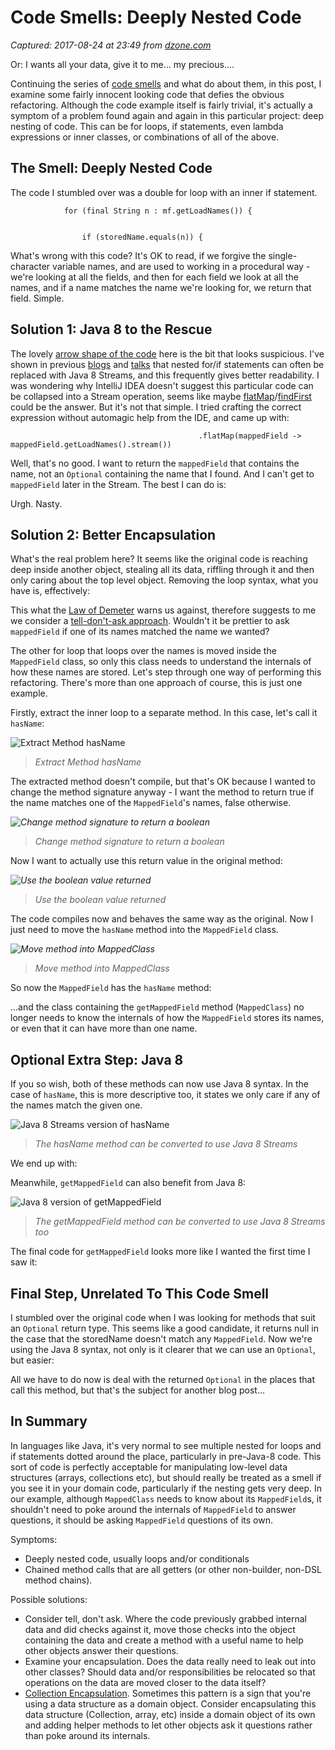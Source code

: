 # Code Smells: Deeply Nested Code

_Captured: 2017-08-24 at 23:49 from [dzone.com](https://dzone.com/articles/code-smells-deeply-nested-code?edition=317405&utm_source=Daily%20Digest&utm_medium=email&utm_campaign=Daily%20Digest%202017-08-21)_

Or: I wants all your data, give it to me… my precious….

Continuing the series of [code smells](https://blog.jetbrains.com/idea/tag/code-smells/) and what do about them, in this post, I examine some fairly innocent looking code that defies the obvious refactoring. Although the code example itself is fairly trivial, it's actually a symptom of a problem found again and again in this particular project: deep nesting of code. This can be for loops, if statements, even lambda expressions or inner classes, or combinations of all of the above.

## **The Smell: Deeply Nested Code**

The code I stumbled over was a double for loop with an inner if statement.
    
    
                for (final String n : mf.getLoadNames()) {
    
    
                    if (storedName.equals(n)) {

What's wrong with this code? It's OK to read, if we forgive the single-character variable names, and are used to working in a procedural way - we're looking at all the fields, and then for each field we look at all the names, and if a name matches the name we're looking for, we return that field. Simple.

## **Solution 1: Java 8 to the Rescue**

The lovely [arrow shape of the code](http://wiki.c2.com/?ArrowAntiPattern) here is the bit that looks suspicious. I've shown in previous [blogs](https://blog.jetbrains.com/idea/2016/12/intellij-idea-inspection-settings-for-refactoring-to-java-8/) and [talks](https://youtu.be/2xOtyGUTpQU) that nested for/if statements can often be replaced with Java 8 Streams, and this frequently gives better readability. I was wondering why IntelliJ IDEA doesn't suggest this particular code can be collapsed into a Stream operation, seems like maybe [flatMap](https://docs.oracle.com/javase/8/docs/api/java/util/stream/Stream.html#flatMap-java.util.function.Function-)/[findFirst](https://docs.oracle.com/javase/8/docs/api/java/util/stream/Stream.html#findFirst--) could be the answer. But it's not that simple. I tried crafting the correct expression without automagic help from the IDE, and came up with:
    
    
                                              .flatMap(mappedField -> mappedField.getLoadNames().stream())

Well, that's no good. I want to return the `mappedField` that contains the name, not an `Optional` containing the name that I found. And I can't get to `mappedField` later in the Stream. The best I can do is:

Urgh. Nasty.

## **Solution 2: Better Encapsulation**

What's the real problem here? It seems like the original code is reaching deep inside another object, stealing all its data, riffling through it and then only caring about the top level object. Removing the loop syntax, what you have is, effectively:

This what the [Law of Demeter](https://en.wikipedia.org/wiki/Law_of_Demeter) warns us against, therefore suggests to me we consider a [tell-don't-ask approach](https://martinfowler.com/bliki/TellDontAsk.html). Wouldn't it be prettier to ask `mappedField` if one of its names matched the name we wanted?

The other for loop that loops over the names is moved inside the `MappedField` class, so only this class needs to understand the internals of how these names are stored. Let's step through one way of performing this refactoring. There's more than one approach of course, this is just one example.

Firstly, extract the inner loop to a separate method. In this case, let's call it `hasName`:

![Extract Method hasName](https://d3nmt5vlzunoa1.cloudfront.net/idea/files/2017/08/01ExtractMethod-2.png)

> _Extract Method hasName_

The extracted method doesn't compile, but that's OK because I wanted to change the method signature anyway - I want the method to return true if the name matches one of the `MappedField`'s names, false otherwise.

_![Change method signature to return a boolean](https://d3nmt5vlzunoa1.cloudfront.net/idea/files/2017/08/2ChangeMethodSignature-2.gif)_

> _Change method signature to return a boolean_

Now I want to actually use this return value in the original method:

_![Use the boolean value returned](https://d3nmt5vlzunoa1.cloudfront.net/idea/files/2017/08/3UseBooleanValue-2.gif)_

> _Use the boolean value returned_

The code compiles now and behaves the same way as the original. Now I just need to move the `hasName` method into the `MappedField` class.

_![Move method into MappedClass](https://d3nmt5vlzunoa1.cloudfront.net/idea/files/2017/08/4MoveMethod-2.gif)_

> _Move method into MappedClass_

So now the `MappedField` has the `hasName` method:

…and the class containing the `getMappedField` method (`MappedClass`) no longer needs to know the internals of how the `MappedField` stores its names, or even that it can have more than one name.

## **Optional Extra Step: Java 8**

If you so wish, both of these methods can now use Java 8 syntax. In the case of `hasName`, this is more descriptive too, it states we only care if any of the names match the given one.

![Java 8 Streams version of hasName](https://d3nmt5vlzunoa1.cloudfront.net/idea/files/2017/08/5Java8NameMatches.png)

> _The hasName method can be converted to use Java 8 Streams_

We end up with:

Meanwhile, `getMappedField` can also benefit from Java 8:

![Java 8 version of getMappedField](https://d3nmt5vlzunoa1.cloudfront.net/idea/files/2017/08/6Java8GetMappedField.png)

> _The getMappedField method can be converted to use Java 8 Streams too_

The final code for `getMappedField` looks more like I wanted the first time I saw it:

## **Final Step, Unrelated To This Code Smell**

I stumbled over the original code when I was looking for methods that suit an `Optional` return type. This seems like a good candidate, it returns null in the case that the storedName doesn't match any `MappedField`. Now we're using the Java 8 syntax, not only is it clearer that we can use an `Optional`, but easier:

All we have to do now is deal with the returned `Optional` in the places that call this method, but that's the subject for another blog post…

## **In Summary**

In languages like Java, it's very normal to see multiple nested for loops and if statements dotted around the place, particularly in pre-Java-8 code. This sort of code is perfectly acceptable for manipulating low-level data structures (arrays, collections etc), but should really be treated as a smell if you see it in your domain code, particularly if the nesting gets very deep. In our example, although `MappedClass` needs to know about its `MappedField`s, it shouldn't need to poke around the internals of `MappedField` to answer questions, it should be asking `MappedField` questions of its own.

Symptoms:

  * Deeply nested code, usually loops and/or conditionals
  * Chained method calls that are all getters (or other non-builder, non-DSL method chains).

Possible solutions:

  * Consider tell, don't ask. Where the code previously grabbed internal data and did checks against it, move those checks into the object containing the data and create a method with a useful name to help other objects answer their questions.
  * Examine your encapsulation. Does the data really need to leak out into other classes? Should data and/or responsibilities be relocated so that operations on the data are moved closer to the data itself?
  * [Collection Encapsulation](https://martinfowler.com/bliki/EncapsulatedCollection.html). Sometimes this pattern is a sign that you're using a data structure as a domain object. Consider encapsulating this data structure (Collection, array, etc) inside a domain object of its own and adding helper methods to let other objects ask it questions rather than poke around its internals.
